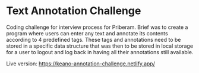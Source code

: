 # Text Annotation Challenge

Coding challenge for interview process for Priberam. Brief was to create a program where users can enter any text and annotate its contents according to 4 predefined tags. These tags and annotations need to be stored in a specific data structure that was then to be stored in local storage for a user to logout and log back in having all their annotations still available.

Live version: https://keano-annotation-challenge.netlify.app/


